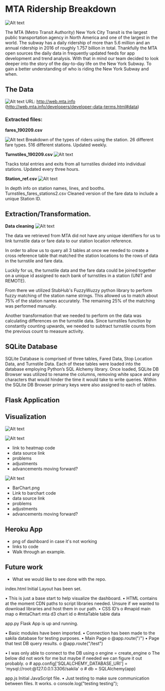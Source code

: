 # MTA Ridership Breakdown

![Alt text](http://artcards.cc/review/wp-content/uploads/2010/06/2010june_mtamap.gif "Metro Map")

The MTA (Metro Transit Authority) New York City Transit is the largest public transportation agency in North America and one of the largest in the world. The subway has a daily ridership of more than 5.6 million and an annual ridership in 2016 of roughly 1.757 billion in total. Thankfully the MTA open sources the daily data in frequently updated feeds for app development and trend analysis. With that in mind our team decided to look deeper into the story of the day-to-day life on the New York Subway. To gain a better understanding of who is riding the New York Subway and when.

## The Data

![Alt text](images/MTA_Data_Feed.png?raw=true "Data Feed")
URL: http://web.mta.info (http://web.mta.info/developers/developer-data-terms.html#data)




### Extracted files:



**fares_190209.csv**

![Alt text](images/Fares_190209.png?raw=true "Fares Table")
Breakdown of the types of riders using the station. 
26 different fare types.
516 different stations.
Updated weekly.


**Turnstiles_190209.csv**
![Alt text](images/turnstyles_fares_stations2View.png?raw=true "Turnstyle Tables")

Tracks total entries and exits from all turnstiles divided into individual stations.
Updated every three hours.


**Station_ref.csv**
![Alt text](images/Stations_CSV.png?raw=true "Stations Table")

In depth info on station names, lines, and booths.
Turnstiles_fares_stations2.csv
Cleaned version of the fare data to include a unique Station ID.



## Extraction/Transformation.

**Data cleaning**
![Alt text](images/turnstyles_fares_stations2View.png?raw=true "Stations Cross Reference")

The data we retrieved from MTA did not have any unique identifiers for us to link turnstile data or fare data to our station location reference.

In order to allow us to query all 3 tables at once we needed to create a cross reference table that matched the station locations to the rows of data in the turnstile and fare data.

Luckily for us, the turnstile data and the fare data could be joined together on a unique id assigned to each bank of turnstiles in a station (UNIT and REMOTE).

From there we utilized StubHub's FuzzyWuzzy python library to perform fuzzy matching of the station name strings. This allowed us to match about 75% of the station names accurately. The remaining 25% of the matching was performed manually.

Another transformation that we needed to perform on the data was calculating differences on the turnstile data. Since turnstiles function by constantly counting upwards, we needed to subtract turnstile counts from the previous count to measure activity.

**SQLite Database**
  - 
SQLite Database is comprised of three tables, Fared Data, Stop Location Data, and Turnstile Data. Each of these tables were loaded into the database employing Python’s SQL Alchemy library. Once loaded, SQLite DB Browser was utilized to rename the columns, removing white space and any characters that would hinder the time it would take to write queries. Within the SQLite DB Browser primary keys were also assigned to each of tables. 

**Flask Application**
 - 

 

## Visualization

![Alt text](images/Map.png?raw=true "Mapbox Map")

![Alt text](images/CalHeatMap.png?raw=true "CalHeat Map")
- link to heatmap code
- data source link
- problems
- adjustments
- advancements moving forward?

![Alt text](images/Barchart_totals.png?raw=true "Barchart")
- BarChart.png
- Link to barchart code
- data source link
- problems
- adjustments
- advancements moving forward?


## Heroku App
- png of dashboard in case it's not working
- links to code
- Walk through an example.


## Future work
- What we would like to see done with the repo.

















index.html	 Initial Layout has been set. 

•	This is just a base start to help visualize the dashboard. 
•	HTML contains at the moment CDN paths to script libraries needed. Unsure if we wanted to download libraries and host them in our path. 
•	CSS ID’s
o	    #mapid	main map 
o	    #mtaChart	mta d3 chart id
o	    #mtaTable	table data

app.py		Flask App is up and running. 

•	Basic modules have been imported.
•	Connection has been made to the sakila database for testing purposes. 
•	Main Page
o	    @app.route("/")
•	Page that test DB query results.
o	    @app.route("/test")

•	I was only able to connect to the DB using 
o	    engine = create_engine
o	        The below did not work for me but maybe if needed we can figure it out probably. 
o	               # app.config['SQLALCHEMY_DATABASE_URI'] = 'mysql://root:@127.0.0.1:3306/sakila'
o	                 # db = SQLAlchemy(app)

app.js		Initial JavaScript file. 
•	Just testing to make sure communication between files. It works. 
o	    console.log("testing testing");


